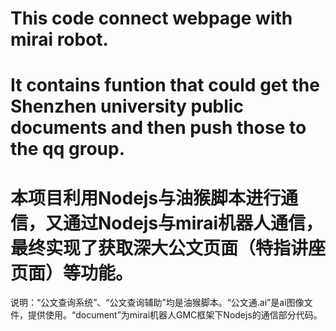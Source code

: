 # This code connect webpage with mirai robot.
# It contains funtion that could get the Shenzhen university public documents and then push those to the qq group.
# 本项目利用Nodejs与油猴脚本进行通信，又通过Nodejs与mirai机器人通信，最终实现了获取深大公文页面（特指讲座页面）等功能。
说明：“公文查询系统”、“公文查询辅助”均是油猴脚本。“公文通.ai”是ai图像文件，提供使用。“document”为mirai机器人GMC框架下Nodejs的通信部分代码。
